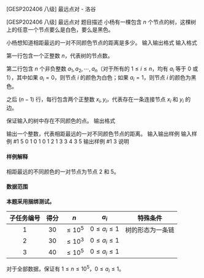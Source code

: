 



[GESP202406 八级] 最远点对 - 洛谷














[GESP202406 八级] 最远点对
题目描述
小杨有⼀棵包含 $n$ 个节点的树，这棵树上的任意⼀个节点要么是白色，要么是黑色。

小杨想知道相距最远的一对不同颜色节点的距离是多少。
输入输出格式
输入格式

第一行包含⼀个正整数 $n$，代表树的节点数。

第二行包含 $n$ 个非负整数 $a_1,a_2,\cdots,a_n$（对于所有的 $1\le i\le n$，均有 $a_i$ 等于 $0$ 或 $1$），其中如果 $a_i=0$，则节点 $i$ 的颜色为白色；如果 $a_i=1$，则节点 $i$ 的颜色为黑色。

之后 $(n-1)$ 行，每行包含两个正整数 $x_i,y_i$，代表存在一条连接节点 $x_i$ 和 $y_i$ 的边。

保证输入的树中存在不同颜色的点。
输出格式

输出⼀个整数，代表相距最远的一对不同颜色节点的距离。
输入输出样例
输入样例 #1
5
0 1 0 1 0
1 2
1 3
3 4
3 5
输出样例 #1
3
说明
#### 样例解释

相距最远的不同颜色的一对节点为节点 $2$ 和 $5$。

#### 数据范围

**本题采用捆绑测试。**

| 子任务编号 | 得分 | $n$ | $a_i$ | 特殊条件 |
| :--: | :--: | :--: | :--: | :--: |
| $1$ |  $30$ | $\le 10^5$ | $0\le a_i\le 1$ | 树的形态为一条链 |
| $2$ | $30$ | $\le 10^3$ | $0\le a_i\le 1$ | |	
| $3$ | $40$ | $\le 10^5$ | $0\le a_i\le 1$ | |	

对于全部数据，保证有 $1\le n\le 10^5$，$0\le a_i\le 1$。






